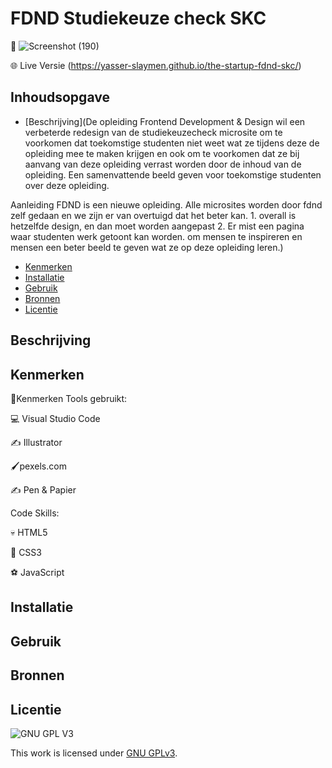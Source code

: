 

# FDND Studiekeuze check SKC

  📸
  ![Screenshot (190)](https://user-images.githubusercontent.com/90189815/150414548-04e76b6f-0f6b-4891-af8e-e117e3237d2f.png) 
  
🌐 Live Versie (https://yasser-slaymen.github.io/the-startup-fdnd-skc/)

## Inhoudsopgave

  * [Beschrijving](De opleiding Frontend Development & Design wil een verbeterde redesign van de studiekeuzecheck microsite om te voorkomen dat toekomstige studenten niet weet wat ze tijdens deze de opleiding mee te maken krijgen en ook om te voorkomen dat ze bij aanvang van deze opleiding verrast worden door de inhoud van de opleiding. Een samenvattende beeld geven voor toekomstige studenten over deze opleiding.

Aanleiding FDND is een nieuwe opleiding. Alle microsites worden door fdnd zelf gedaan en we zijn er van overtuigd dat het beter kan. 1. overall is hetzelfde design, en dan moet worden aangepast 2. Er mist een pagina waar studenten werk getoont kan worden. om mensen te inspireren en mensen een beter beeld te geven wat ze op deze opleiding leren.)
  * [Kenmerken](#kenmerken)
  * [Installatie](#installatie)
  * [Gebruik](#gebruik)
  * [Bronnen](#bronnen)
  * [Licentie](#licentie)

## Beschrijving
<!-- In de Beschrijving staat hoe je project er uit ziet, hoe het werkt en wat je !
er mee kan. -->
<!-- -->
<!--  🌐 )
-->

## Kenmerken
🐸Kenmerken
Tools gebruikt:

💻 Visual Studio Code

✍️ Illustrator

🖌pexels.com

✍️ Pen & Papier

Code Skills:

💀 HTML5

🧍 CSS3

⚽ JavaScript
<!-- Bij Kenmerken staat welke technieken zijn gebruikt en hoe. Wat is de HTML structuur? Wat zijn de belangrijkste dingen in CSS? Wat is er met Javascript gedaan en hoe? Misschien heb je een framwork of library gebruikt? -->

## Installatie

## Gebruik

## Bronnen

## Licentie

![GNU GPL V3](https://www.gnu.org/graphics/gplv3-127x51.png)

This work is licensed under [GNU GPLv3](./LICENSE).
